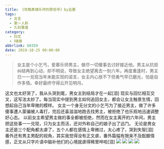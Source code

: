 ```yaml
---
title: 《攻略青楼乐师的那些年》by且墨
tags:
  - 古言
  - 第一人称
  - 久别重逢
category:
  - 扫文
  - Ⅰ强推
abbrlink: 60359
date: 2019-10-25 00:00:00
---
```

<meta name="referrer" content="no-referrer" />

> 女主是个小乞丐，爱慕乐师男主，做尽一切傻事去讨好接近他。男主从抗拒纠结再到心动，却不明说，导致女主绝望离去一别六年。再度重逢时，男主已一一兑现当年未能实现的诺言，女主内心放不下但勇气早已磨光，怕是自作多情。幸好最终守得云开见明月。

<!-- more -->

这文也太好哭了，我从头哭到尾，男女主到结局才在一起[泪]
现实与回忆相互交叉，这写法太妙了。每当现实中提到男主如何追回女主，都会让女主触景生情，回想起自己当年卑微的模样。
女主一个身无分文的小乞丐为了接近男主，做了许多傻事遭人蒙骗被人毒打，完后还喜滋滋地跑去找男主，被拒绝了也乐观地迅速调整好心态。
以前女主希望男主做的事全都被拒绝，然而在女主离开的六年间，男主把这些事一一兑现，只为女主而活，还对外称自己的娘子出了远门。
无论是男女主还是三个配角都太虐了，五个人都在感情上卑微过，太心疼了，哭到失智[泪]
番外还有男主男配的视角，其实我觉得没有正文虐，番外篇幅有限来不及酝酿情感，正文从只字片语中脑补他们的心境就虐得稀里哗啦[泪]
![](https://wx1.sinaimg.cn/mw690/0069kFhhgy1g8a0xgjxssj30yi1pcqv5.jpg)
![](https://wx3.sinaimg.cn/mw690/0069kFhhgy1g8a0xjnvi6j30yi1pcqv5.jpg)
![](https://wx3.sinaimg.cn/mw690/0069kFhhgy1g8a0xmsocvj30yi1pcqv5.jpg)
![](https://wx4.sinaimg.cn/mw690/0069kFhhgy1g8a0xppkinj30yi1pcqv5.jpg)